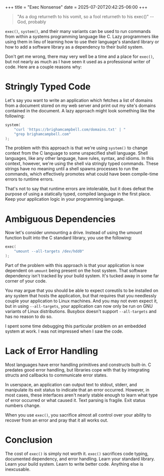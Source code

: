 +++
title = "Exec Nonsense"
date = 2025-07-20T20:42:25-06:00
+++

> "As a dog returneth to his vomit, so a fool returneth to his exec()" -- God,
> probably

`exec()`, `system()`, and their many variants can be used to run commands from
within a systems programming language like C. Lazy programmers like using them
in lieu of learning how to use their language's standard library or how to add
a software library as a dependency to their build system.

Don't get me wrong, there may very well be a time and a place for `exec()`, but
not nearly as much as I have seen it used as a professional writer of code.
Here are a couple reasons why:

# Stringly Typed Code

Let's say you want to write an application which fetches a list of domains from
a document stored on my web server and print out my site's domains contained in
the document. A lazy approach might look something like the following:

```c
system(
    "curl 'https://brighamcampbell.com/domains.txt' | "
    "grep brighamcampbell.com"
);
```

The problem with this approach is that we're using `system()` to change context
from the C language to some unspecified shell language. Shell languages, like
any other language, have rules, syntax, and idioms. In this context, however,
we're using the shell via stringly typed commands. These strings have no
meaning until a shell spawns processes to run the commands, which effectively
promotes what could have been compile-time errors to runtime errors.

That's not to say that runtime errors are intolerable, but it does defeat the
purpose of using a statically typed, compiled language in the first place. Keep
your application logic in your programming language.

# Ambiguous Dependencies

Now let's consider unmounting a drive. Instead of using the umount function built
into the C standard library, you use the following:

```c
exec(
    "umount --all-targets /dev/hdd0"
);
```

Part of the problem with this approach is that your application is now
dependent on `umount` being present on the host system. That software
dependency isn't tracked by your build system. It's tucked away in some far
corner of your code.

You may argue that you should be able to expect coreutils to be installed on
any system that hosts the application, but that requires that you needlessly
couple your application to Linux machines. And you may not even expect it, but
in using `--all-targets`, your application can now only be run on GNU variants
of Linux distributions. Busybox doesn't support `--all-targets` and has no
reason to do so.

I spent some time debugging this particular problem on an embedded system at
work. I was not impressed when I saw the code.

# Lack of Error Handling

Most languages have error handling primitives and constructs built-in. C
predates good error handling, but libraries cope with that by integrating
structs and callbacks to communicate error states.

In userspace, an application can output text to stdout, stderr, and manipulate
its exit status to indicate that an error occurred. However, in most cases,
these interfaces aren't nearly stable enough to learn what type of error
occurred or what caused it. Text parsing is fragile. Exit status numbers
change.

When you use `exec()`, you sacrifice almost all control over your ability to
recover from an error and pray that it all works out.

# Conclusion

The cost of `exec()` is simply not worth it. `exec()` sacrifices code typing,
documented dependency, and error handling.  Learn your standard library. Learn
your build system. Learn to write better code. Anything else is inexcusable.
